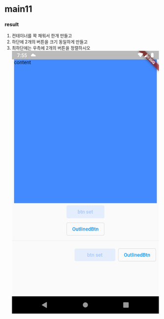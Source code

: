# main11
### result
1. 컨테이너를 꽉 채워서 한개 만들고
2. 하단에 2개의 버튼을 크기 동일하게 만들고
3. 최하단에는 우측에 2개의 버튼을 정렬하시오
![](lib/Screenshot_20230525_165550.png)